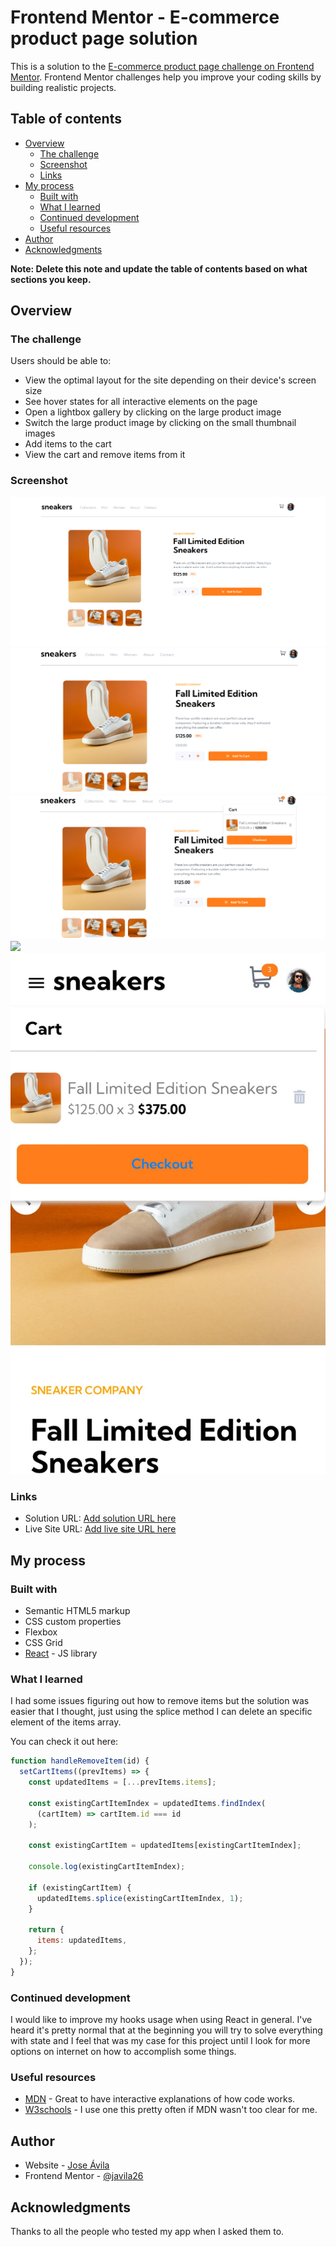 # Frontend Mentor - E-commerce product page solution

This is a solution to the [E-commerce product page challenge on Frontend Mentor](https://www.frontendmentor.io/challenges/ecommerce-product-page-UPsZ9MJp6). Frontend Mentor challenges help you improve your coding skills by building realistic projects.

## Table of contents

- [Overview](#overview)
  - [The challenge](#the-challenge)
  - [Screenshot](#screenshot)
  - [Links](#links)
- [My process](#my-process)
  - [Built with](#built-with)
  - [What I learned](#what-i-learned)
  - [Continued development](#continued-development)
  - [Useful resources](#useful-resources)
- [Author](#author)
- [Acknowledgments](#acknowledgments)

**Note: Delete this note and update the table of contents based on what sections you keep.**

## Overview

### The challenge

Users should be able to:

- View the optimal layout for the site depending on their device's screen size
- See hover states for all interactive elements on the page
- Open a lightbox gallery by clicking on the large product image
- Switch the large product image by clicking on the small thumbnail images
- Add items to the cart
- View the cart and remove items from it

### Screenshot

![](./screenshots/desktop.png)
![](./screenshots/laptop.png)
![](./screenshots/cart-working.png)
![](./screenshots/mobile.png)
![](./screenshots/mobile-cart.jpg)

### Links

- Solution URL: [Add solution URL here](https://your-solution-url.com)
- Live Site URL: [Add live site URL here](https://your-live-site-url.com)

## My process

### Built with

- Semantic HTML5 markup
- CSS custom properties
- Flexbox
- CSS Grid
- [React](https://reactjs.org/) - JS library

### What I learned

I had some issues figuring out how to remove items but the solution was easier that I thought, just using the splice method I can delete an specific element of the items array.

You can check it out here:

```js
function handleRemoveItem(id) {
  setCartItems((prevItems) => {
    const updatedItems = [...prevItems.items];

    const existingCartItemIndex = updatedItems.findIndex(
      (cartItem) => cartItem.id === id
    );

    const existingCartItem = updatedItems[existingCartItemIndex];

    console.log(existingCartItemIndex);

    if (existingCartItem) {
      updatedItems.splice(existingCartItemIndex, 1);
    }

    return {
      items: updatedItems,
    };
  });
}
```

### Continued development

I would like to improve my hooks usage when using React in general. I've heard it's pretty normal that at the beginning you will try to solve everything with state and I feel that was my case for this project until I look for more options on internet on how to accomplish some things.

### Useful resources

- [MDN](https://developer.mozilla.org/es/) - Great to have interactive explanations of how code works.
- [W3schools](https://www.w3schools.com/) - I use one this pretty often if MDN wasn't too clear for me.

## Author

- Website - [Jose Ávila](https://github.com/javila26)
- Frontend Mentor - [@javila26](https://www.frontendmentor.io/profile/javila26)

## Acknowledgments

Thanks to all the people who tested my app when I asked them to.
